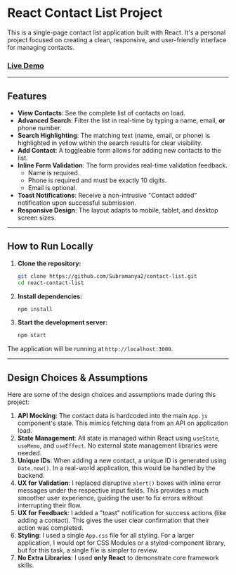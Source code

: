 # React Contact List Project

This is a single-page contact list application built with React. It's a personal project focused on creating a clean, responsive, and user-friendly interface for managing contacts.

### [Live Demo](https://my-new-contact-list.netlify.app)

---

## Features

* **View Contacts**: See the complete list of contacts on load.
* **Advanced Search**: Filter the list in real-time by typing a name, email, **or** phone number.
* **Search Highlighting**: The matching text (name, email, or phone) is highlighted in yellow within the search results for clear visibility.
* **Add Contact**: A toggleable form allows for adding new contacts to the list.
* **Inline Form Validation**: The form provides real-time validation feedback.
    * Name is required.
    * Phone is required and must be exactly 10 digits.
    * Email is optional.
* **Toast Notifications**: Receive a non-intrusive "Contact added" notification upon successful submission.
* **Responsive Design**: The layout adapts to mobile, tablet, and desktop screen sizes.

---

## How to Run Locally

1.  **Clone the repository:**
    ```bash
    git clone https://github.com/Subramanya2/contact-list.git
    cd react-contact-list
    ```

2.  **Install dependencies:**
    ```bash
    npm install
    ```

3.  **Start the development server:**
    ```bash
    npm start
    ```

The application will be running at `http://localhost:3000`.

---

## Design Choices & Assumptions

Here are some of the design choices and assumptions made during this project:

1.  **API Mocking**: The contact data is hardcoded into the main `App.js` component's state. This mimics fetching data from an API on application load.
2.  **State Management**: All state is managed within React using `useState`, `useMemo`, and `useEffect`. No external state management libraries were needed.
3.  **Unique IDs**: When adding a new contact, a unique ID is generated using `Date.now()`. In a real-world application, this would be handled by the backend.
4.  **UX for Validation**: I replaced disruptive `alert()` boxes with inline error messages under the respective input fields. This provides a much smoother user experience, guiding the user to fix errors without interrupting their flow.
5.  **UX for Feedback**: I added a "toast" notification for success actions (like adding a contact). This gives the user clear confirmation that their action was completed.
6.  **Styling**: I used a single `App.css` file for all styling. For a larger application, I would opt for CSS Modules or a styled-component library, but for this task, a single file is simpler to review.
7.  **No Extra Libraries**: I used **only React** to demonstrate core framework skills.